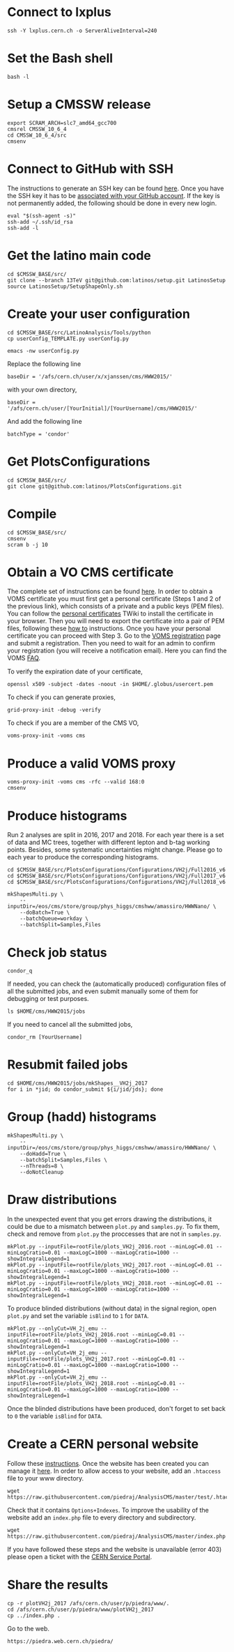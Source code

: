 # Connect to lxplus

    ssh -Y lxplus.cern.ch -o ServerAliveInterval=240


# Set the Bash shell

    bash -l


# Setup a CMSSW release

    export SCRAM_ARCH=slc7_amd64_gcc700
    cmsrel CMSSW_10_6_4
    cd CMSSW_10_6_4/src
    cmsenv


# Connect to GitHub with SSH

The instructions to generate an SSH key can be found [here](https://help.github.com/en/articles/connecting-to-github-with-ssh). Once you have the SSH key it has to be [associated with your GitHub account](https://github.com/settings/keys). If the key is not permanently added, the following should be done in every new login.

    eval "$(ssh-agent -s)"
    ssh-add ~/.ssh/id_rsa
    ssh-add -l


# Get the latino main code

    cd $CMSSW_BASE/src/
    git clone --branch 13TeV git@github.com:latinos/setup.git LatinosSetup
    source LatinosSetup/SetupShapeOnly.sh


# Create your user configuration

    cd $CMSSW_BASE/src/LatinoAnalysis/Tools/python
    cp userConfig_TEMPLATE.py userConfig.py

    emacs -nw userConfig.py

Replace the following line

    baseDir = '/afs/cern.ch/user/x/xjanssen/cms/HWW2015/'

with your own directory,

    baseDir = '/afs/cern.ch/user/[YourInitial]/[YourUsername]/cms/HWW2015/'

And add the following line

    batchType = 'condor'


# Get PlotsConfigurations

    cd $CMSSW_BASE/src/
    git clone git@github.com:latinos/PlotsConfigurations.git


# Compile

    cd $CMSSW_BASE/src/
    cmsenv
    scram b -j 10


# Obtain a VO CMS certificate

The complete set of instructions can be found [here](https://twiki.cern.ch/twiki/bin/view/CMSPublic/SWGuideLcgAccess#How_to_register_in_the_CMS_VO). In order to obtain a VOMS certificate you must first get a personal certificate (Steps 1 and 2 of the previous link), which consists of a private and a public keys (PEM files). You can follow the [personal certificates](https://twiki.cern.ch/twiki/bin/view/CMSPublic/PersonalCertificate) TWiki to install the certificate in your browser. Then you will need to export the certificate into a pair of PEM files, following these [how to](https://ca.cern.ch/ca/Help/?kbid=024010) instructions. Once you have your personal certificate you can proceed with Step 3. Go to the [VOMS registration](https://voms2.cern.ch:8443/voms/cms/register) page and submit a registration. Then you need to wait for an admin to confirm your registration (you will receive a notification email). Here you can find the VOMS [FAQ](https://twiki.cern.ch/twiki/bin/view/CMSPublic/SWGuideVomsFAQ).

To verify the expiration date of your certificate,

    openssl x509 -subject -dates -noout -in $HOME/.globus/usercert.pem

To check if you can generate proxies,

    grid-proxy-init -debug -verify

To check if you are a member of the CMS VO,

    voms-proxy-init -voms cms


# Produce a valid VOMS proxy

    voms-proxy-init -voms cms -rfc --valid 168:0
    cmsenv


# Produce histograms

Run 2 analyses are split in 2016, 2017 and 2018. For each year there is a set of data and MC trees, together with different lepton and b-tag working points. Besides, some systematic uncertainties might change. Please go to each year to produce the corresponding histograms.

    cd $CMSSW_BASE/src/PlotsConfigurations/Configurations/VH2j/Full2016_v6
    cd $CMSSW_BASE/src/PlotsConfigurations/Configurations/VH2j/Full2017_v6
    cd $CMSSW_BASE/src/PlotsConfigurations/Configurations/VH2j/Full2018_v6

    mkShapesMulti.py \
        --inputDir=/eos/cms/store/group/phys_higgs/cmshww/amassiro/HWWNano/ \
        --doBatch=True \
        --batchQueue=workday \
        --batchSplit=Samples,Files


# Check job status

    condor_q

If needed, you can check the (automatically produced) configuration files of all the submitted jobs, and even submit manually some of them for debugging or test purposes.

    ls $HOME/cms/HWW2015/jobs
    
If you need to cancel all the submitted jobs,

    condor_rm [YourUsername]


# Resubmit failed jobs

    cd $HOME/cms/HWW2015/jobs/mkShapes__VH2j_2017
    for i in *jid; do condor_submit ${i/jid/jds}; done
    
    
# Group (hadd) histograms

    mkShapesMulti.py \
        --inputDir=/eos/cms/store/group/phys_higgs/cmshww/amassiro/HWWNano/ \
        --doHadd=True \
        --batchSplit=Samples,Files \
        --nThreads=8 \
        --doNotCleanup


# Draw distributions

In the unexpected event that you get errors drawing the distributions, it could be due to a mismatch between `plot.py` and `samples.py`. To fix them, check and remove from `plot.py` the proccesses that are not in `samples.py`.

    mkPlot.py --inputFile=rootFile/plots_VH2j_2016.root --minLogC=0.01 --minLogCratio=0.01 --maxLogC=1000 --maxLogCratio=1000 --showIntegralLegend=1
    mkPlot.py --inputFile=rootFile/plots_VH2j_2017.root --minLogC=0.01 --minLogCratio=0.01 --maxLogC=1000 --maxLogCratio=1000 --showIntegralLegend=1
    mkPlot.py --inputFile=rootFile/plots_VH2j_2018.root --minLogC=0.01 --minLogCratio=0.01 --maxLogC=1000 --maxLogCratio=1000 --showIntegralLegend=1
    
To produce blinded distributions (without data) in the signal region, open `plot.py` and set the variable `isBlind` to `1` for `DATA`.

    mkPlot.py --onlyCut=VH_2j_emu --inputFile=rootFile/plots_VH2j_2016.root --minLogC=0.01 --minLogCratio=0.01 --maxLogC=1000 --maxLogCratio=1000 --showIntegralLegend=1
    mkPlot.py --onlyCut=VH_2j_emu --inputFile=rootFile/plots_VH2j_2017.root --minLogC=0.01 --minLogCratio=0.01 --maxLogC=1000 --maxLogCratio=1000 --showIntegralLegend=1
    mkPlot.py --onlyCut=VH_2j_emu --inputFile=rootFile/plots_VH2j_2018.root --minLogC=0.01 --minLogCratio=0.01 --maxLogC=1000 --maxLogCratio=1000 --showIntegralLegend=1
    
Once the blinded distributions have been produced, don't forget to set back to `0` the variable `isBlind` for `DATA`.


# Create a CERN personal website

Follow these [instructions](https://cernbox-manual.web.cern.ch/cernbox-manual/en/web/personal_website_content.html). Once the website has been created you can manage it [here](https://webservices.web.cern.ch/webservices/Services/ManageSite/). In order to allow access to your website, add an `.htaccess` file to your www directory.

    wget https://raw.githubusercontent.com/piedraj/AnalysisCMS/master/test/.htaccess

Check that it contains `Options+Indexes`. To improve the usability of the website add an `index.php` file to every directory and subdirectory.

    wget https://raw.githubusercontent.com/piedraj/AnalysisCMS/master/index.php

If you have followed these steps and the website is unavailable (error 403) please open a ticket with the [CERN Service Portal](https://cern.service-now.com/service-portal/).

# Share the results

    cp -r plotVH2j_2017 /afs/cern.ch/user/p/piedra/www/.
    cd /afs/cern.ch/user/p/piedra/www/plotVH2j_2017
    cp ../index.php .

Go to the web.

    https://piedra.web.cern.ch/piedra/

